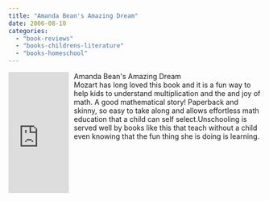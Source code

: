 ```yaml
---
title: "Amanda Bean's Amazing Dream"
date: 2006-08-10
categories: 
  - "book-reviews"
  - "books-childrens-literature"
  - "books-homeschool"
---
```


<iframe scrolling="no" frameborder="0" src="http://rcm.amazon.com/e/cm?t=soultravelers-20&o=1&p=8&l=as1&asins=0590300121&fc1=000000&IS2=1&lt1=_blank&lc1=0000FF&bc1=000000&bg1=FFFFFF&f=ifr" marginwidth="0" marginheight="0" style="width: 120px; height: 240px; margin-right: 10px; float: left; margin-bottom: 20px;"></iframe>

Amanda Bean's Amazing Dream  
Mozart has long loved this book and it is a fun way to help kids to understand multiplication and the and joy of math. A good mathematical story! Paperback and skinny, so easy to take along and allows effortless math education that a child can self select.Unschooling is served well by books like this that teach without a child even knowing that the fun thing she is doing is learning.
